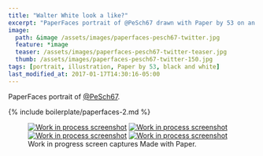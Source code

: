 ```yaml
---
title: "Walter White look a like?"
excerpt: "PaperFaces portrait of @PeSch67 drawn with Paper by 53 on an iPad."
image: 
  path: &image /assets/images/paperfaces-pesch67-twitter.jpg 
  feature: *image
  teaser: /assets/images/paperfaces-pesch67-twitter-teaser.jpg
  thumb: /assets/images/paperfaces-pesch67-twitter-150.jpg
tags: [portrait, illustration, Paper by 53, black and white]
last_modified_at: 2017-01-17T14:30:16-05:00
---
```


PaperFaces portrait of [@PeSch67](http://twitter.com/PeSch67).

{% include boilerplate/paperfaces-2.md %}

<figure class="third">
	<a href="{{ site.url }}/assets/images/paperfaces-pesch67-process-1-lg.jpg"><img src="{{ site.url }}/assets/images/paperfaces-pesch67-process-1-600.jpg" alt="Work in process screenshot"></a>
	<a href="{{ site.url }}/assets/images/paperfaces-pesch67-process-2-lg.jpg"><img src="{{ site.url }}/assets/images/paperfaces-pesch67-process-2-600.jpg" alt="Work in process screenshot"></a>
	<a href="{{ site.url }}/assets/images/paperfaces-pesch67-process-3-lg.jpg"><img src="{{ site.url }}/assets/images/paperfaces-pesch67-process-3-600.jpg" alt="Work in process screenshot"></a>
	<a href="{{ site.url }}/assets/images/paperfaces-pesch67-process-4-lg.jpg"><img src="{{ site.url }}/assets/images/paperfaces-pesch67-process-4-600.jpg" alt="Work in process screenshot"></a>
	<figcaption>Work in progress screen captures Made with Paper.</figcaption>
</figure>
